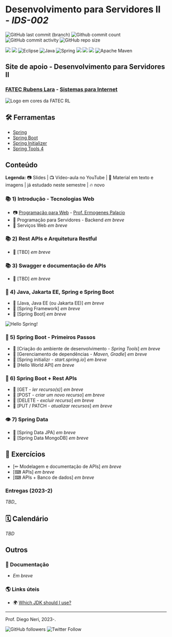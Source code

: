# Desenvolvimento para Servidores II - _IDS-002_

![GitHub last commit (branch)](https://img.shields.io/github/last-commit/diegoneri/aulas-ds-spring-boot/main?label=%C3%BAltima%20atualiza%C3%A7%C3%A3o)
![Github commit count](https://badgen.net/github/commits/diegoneri/aulas-ds-spring-boot)
![GitHub commit activity](https://img.shields.io/github/commit-activity/m/diegoneri/aulas-ds-spring-boot?label=commits)
![GitHub repo size](https://img.shields.io/github/repo-size/diegoneri/aulas-ds-spring-boot?label=tamanho)

![](https://img.shields.io/badge/windows%20terminal-4D4D4D?style=for-the-badge&logo=windows%20terminal&logoColor=white)
![](https://img.shields.io/badge/Visual_Studio_Code-0078D4?style=for-the-badge&logo=visual%20studio%20code&logoColor=white)
![Eclipse](https://img.shields.io/badge/Eclipse-FE7A16.svg?style=for-the-badge&logo=Eclipse&logoColor=white)
![Java](https://img.shields.io/badge/java-%23ED8B00.svg?style=for-the-badge&logo=openjdk&logoColor=white)
![Spring](https://img.shields.io/badge/spring-%236DB33F.svg?style=for-the-badge&logo=spring&logoColor=white)
![](https://img.shields.io/badge/GIT-E44C30?style=for-the-badge&logo=git&logoColor=white)
![](https://img.shields.io/badge/GitHub-100000?style=for-the-badge&logo=github&logoColor=white)
![](https://img.shields.io/badge/Markdown-000000?style=for-the-badge&logo=markdown&logoColor=white)
![Apache Maven](https://img.shields.io/badge/Apache%20Maven-C71A36?style=for-the-badge&logo=Apache%20Maven&logoColor=white)

## Site de apoio - Desenvolvimento para Servidores II

### [FATEC Rubens Lara](https://fatecrl.edu.br/) - [Sistemas para Internet](https://fatecrl.edu.br/cursos/sistemas-para-internet/)

![Logo em cores da FATEC RL](content/logo/fatec_rl_cor-200.png)
## 🛠 Ferramentas

- [Spring](<https://spring.io/>)
- [Spring Boot](<https://spring.io/quickstart>)
- [Spring Initializer](<http://start.spring.io/>)
- [Spring Tools 4](<https://spring.io/tools>)

## Conteúdo

**Legenda:** 📷 Slides \| 📺 Vídeo-aula no YouTube \| 📖 Material em texto e imagens \|  já estudado neste semestre \| 🔥 novo

### 📚 1) Introdução - Tecnologias Web

- 📷 [Programação para Web](https://docs.google.com/presentation/d/1W1dcLeHVS2Ln7MG7S5A7SaTsHD0iQBA5OxIyJTGeKLc/edit "Slides - Aulas Programação Web") - [Prof. Ermogenes Palacio](<https://github.com/ermogenes> "Github do Professor Ermogenes Palacio")
- 📖 Programação para Servidores - Backend _em breve_
- 📖 Serviços Web _em breve_

### 📚 2) Rest APIs e Arquitetura Restful

- 📖 [TBD]  _em breve_

### 📚 3) Swagger e documentação de APIs

- 📖 [TBD]  _em breve_

### 👔 4) Java, Jakarta EE, Spring e Spring Boot

- 📖 [Java, Java EE (ou Jakarta EE)]  _em breve_
- 📖 [Spring Framework]  _em breve_
- 📖 [Spring Boot]  _em breve_

![Hello Spring!](content/images/hello-spring.gif)

### 🔢 5) Spring Boot - Primeiros Passos

- 📖 [Criação do ambiente de desenvolvimento - _Spring Tools_]  _em breve_
- 📖 [Gerenciamento de dependências - _Maven, Gradle_]  _em breve_
- 📖 [Spring initializr - _start.spring.io_]  _em breve_
- 📖 [Hello World API]  _em breve_

### 🔢 6) Spring Boot + Rest APIs

- 📖 [GET - _ler recurso(s)_]  _em breve_
- 📖 [POST - _criar um novo recurso_]  _em breve_
- 📖 [DELETE - _excluir recurso_]  _em breve_
- 📖 [PUT / PATCH - _atualizar recursos_]  _em breve_

### 👁 7) Spring Data

- 📖 [Spring Data JPA]  _em breve_
- 📖 [Spring Data MongoDB]  _em breve_

## 🥋 Exercícios

- [✏ Modelagem e documentação de APIs] _em breve_
- [⌨ APIs] _em breve_
- [⌨ APIs + Banco de dados] _em breve_

### Entregas (2023-2)

_TBD__

## 🗓 Calendário

_TBD_

## Outros

### 📜 Documentação

- _Em breve_

### 🌎 Links úteis

- 🌍 [Which JDK should I use?](https://whichjdk.com/)

----
Prof. Diego Neri, 2023-.

![GitHub followers](https://img.shields.io/github/followers/diegoneri?label=seguidores&style=social)
![Twitter Follow](https://img.shields.io/twitter/follow/diegoneri?style=social)
